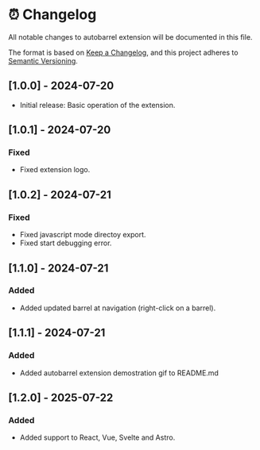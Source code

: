 # ⏰ Changelog

All notable changes to autobarrel extension will be documented in this file.

The format is based on [Keep a Changelog](https://keepachangelog.com/en/1.1.0/),
and this project adheres to [Semantic Versioning](https://semver.org/spec/v2.0.0.html).

## [1.0.0] - 2024-07-20

- Initial release: Basic operation of the extension.

## [1.0.1] - 2024-07-20

### Fixed

- Fixed extension logo.

## [1.0.2] - 2024-07-21

### Fixed

- Fixed javascript mode directoy export.
- Fixed start debugging error.

## [1.1.0] - 2024-07-21

### Added

- Added updated barrel at navigation (right-click on a barrel).

## [1.1.1] - 2024-07-21

### Added

- Added autobarrel extension demostration gif to README.md

## [1.2.0] - 2025-07-22

### Added

- Added support to React, Vue, Svelte and Astro.
